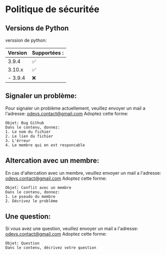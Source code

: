 # Politique de sécuritée

## Versions de Python

verssion de python:

| Version | Supportées :       |
| ------- | ------------------ |
| 3.9.4   | ✅                 |
| 3.10.x  | ✅                 |
| - 3.9.4 | :x:                |

## Signaler un problème:

Pour signaler un problème actuellement, veuillez envoyer un mail a l'adresse: odevs.contact@gmail.com
Adoptez cette forme:
```
Objet: Bug Github
Dans le contenu, donnez: 
1. Le nom du fichier
2. Le lien du fichier
3. L'érreur
4. Le membre qui en est responcable
```

## Altercation avec un membre:
En cas d'altercation avec un membre, veuillez envoyer un mail a l'adresse: odevs.contact@gmail.com
Adoptez cette forme:
```
Objet: Conflit avec un membre
Dans le contenu, donnez: 
1. Le pseudo du membre
2. Décrivez le problème
```

## Une question:
Si vous avez une question, veuillez envoyer un mail a l'adresse: odevs.contact@gmail.com
Adoptez cette forme:
```
Objet: Question
Dans le contenu, décrivez votre question
```
